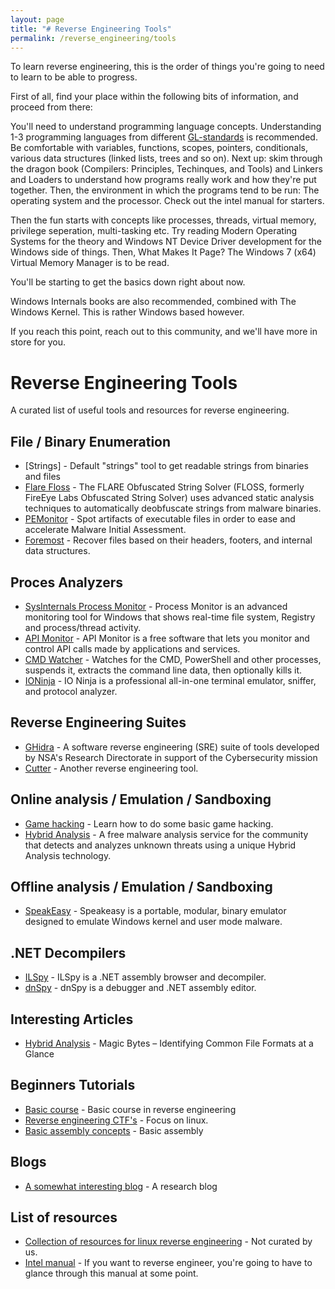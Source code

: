 ```yaml
---
layout: page
title: "# Reverse Engineering Tools"
permalink: /reverse_engineering/tools
---
```


To learn reverse engineering, this is the order of things you're going to need to learn to be able to progress.

First of all, find your place within the following bits of information, and proceed from there:

You'll need to understand programming language concepts. Understanding 1-3 programming languages from different [GL-standards](https://en.wikipedia.org/wiki/Programming_language_generations) is recommended.
Be comfortable with variables, functions, scopes, pointers, conditionals, various data structures (linked lists, trees and so on).
Next up: skim through the dragon book (Compilers: Principles, Techinques, and Tools) and Linkers and Loaders to understand how programs really work and how they're put together.
Then, the environment in which the programs tend to be run: The operating system and the processor. Check out the intel manual for starters.

Then the fun starts with concepts like processes, threads, virtual memory, privilege seperation, multi-tasking etc. Try reading Modern Operating Systems for the theory and Windows NT Device Driver development for the Windows side of things. Then, What Makes It Page? The Windows 7 (x64) Virtual Memory Manager is to be read.

You'll be starting to get the basics down right about now.

Windows Internals books are also recommended, combined with The Windows Kernel. This is rather Windows based however.

If you reach this point, reach out to this community, and we'll have more in store for you.

# Reverse Engineering Tools

A curated list of useful tools and resources for reverse engineering.

## File / Binary Enumeration
  * [Strings] - Default "strings" tool to get readable strings from binaries and files
  * [Flare Floss](https://github.com/mandiant/flare-floss) - The FLARE Obfuscated String Solver (FLOSS, formerly FireEye Labs Obfuscated String Solver) uses advanced static analysis techniques to automatically deobfuscate strings from malware binaries.
  * [PEMonitor](https://www.winitor.com/) - Spot artifacts of executable files in order to ease and accelerate Malware Initial Assessment.
  * [Foremost](http://foremost.sourceforge.net/) - Recover files based on their headers, footers, and internal data structures.

## Proces Analyzers
  * [SysInternals Process Monitor](https://docs.microsoft.com/en-us/sysinternals/downloads/procmon) - Process Monitor is an advanced monitoring tool for Windows that shows real-time file system, Registry and process/thread activity.
  * [API Monitor](http://www.rohitab.com/apimonitor) - API Monitor is a free software that lets you monitor and control API calls made by applications and services.
  * [CMD Watcher](https://www.kahusecurity.com/tools.html) - Watches for the CMD, PowerShell and other processes, suspends it, extracts the command line data, then optionally kills it.
  * [IONinja](https://ioninja.com/) - IO Ninja is a professional all-in-one terminal emulator, sniffer, and protocol analyzer.

## Reverse Engineering Suites
  * [GHidra](https://ghidra-sre.org/) - A software reverse engineering (SRE) suite of tools developed by NSA's Research Directorate in support of the Cybersecurity mission
  * [Cutter](https://github.com/rizinorg/cutter) - Another reverse engineering tool.

## Online analysis / Emulation / Sandboxing
  * [Game hacking](https://gamehacking.academy/about) - Learn how to do some basic game hacking.
  * [Hybrid Analysis](https://www.hybrid-analysis.com) - A free malware analysis service for the community that detects and analyzes unknown threats using a unique Hybrid Analysis technology.

## Offline analysis / Emulation / Sandboxing
  * [SpeakEasy](https://github.com/mandiant/speakeasy) - Speakeasy is a portable, modular, binary emulator designed to emulate Windows kernel and user mode malware.

## .NET Decompilers
  * [ILSpy](https://github.com/icsharpcode/ILSpy) - ILSpy is a .NET assembly browser and decompiler.
  * [dnSpy](https://github.com/dnSpy/dnSpy) - dnSpy is a debugger and .NET assembly editor.

## Interesting Articles
  * [Hybrid Analysis](https://www.netspi.com/blog/technical/web-application-penetration-testing/magic-bytes-identifying-common-file-formats-at-a-glance/) - Magic Bytes – Identifying Common File Formats at a Glance

## Beginners Tutorials
  * [Basic course](https://malwareunicorn.org/workshops/re101.html#0) - Basic course in reverse engineering
  * [Reverse engineering CTF's](https://osandamalith.com/2019/02/11/linux-reverse-engineering-ctfs-for-beginners/) - Focus on linux.
  * [Basic assembly concepts](https://medium.com/ax1al/dos-assembly-101-4c3660957d25) - Basic assembly

## Blogs
  * [A somewhat interesting blog](https://revers.engineering/) - A research blog

## List of resources
  * [Collection of resources for linux reverse engineering](https://github.com/michalmalik/linux-re-101) - Not curated by us.
  * [Intel manual](https://software.intel.com/content/www/us/en/develop/articles/intel-sdm.html) - If you want to reverse engineer, you're going to have to glance through this manual at some point.
